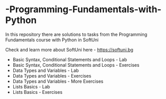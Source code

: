 # -Programming-Fundamentals-with-Python
In this repository there are solutions to tasks from the Programming Fundamentals course with Python in SoftUni

Check and learn more about SoftUni here - https://softuni.bg

- Basic Syntax, Conditional Statements and Loops - Lab
- Basic Syntax, Conditional Statements and Loops - Exercises
- Data Types and Variables - Lab
- Data Types and Variables - Exercises
- Data Types and Variables - More Exercises
- Lists Basics - Lab
- Lists Basics - Exercises